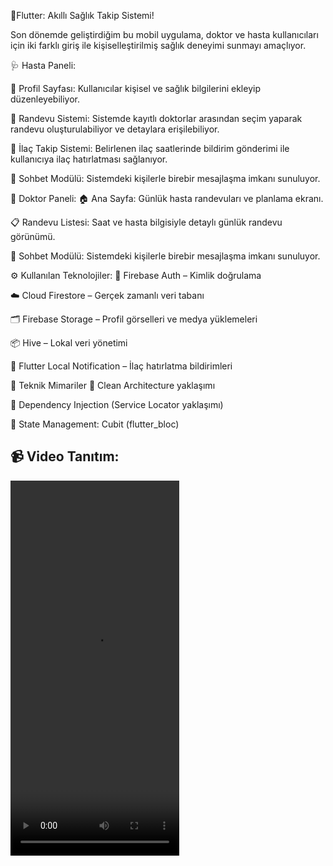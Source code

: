 🎯Flutter: Akıllı Sağlık Takip Sistemi!

Son dönemde geliştirdiğim bu mobil uygulama, doktor ve hasta kullanıcıları için iki farklı giriş ile kişiselleştirilmiş sağlık deneyimi sunmayı amaçlıyor.

🩺 Hasta Paneli:

👤 Profil Sayfası: Kullanıcılar kişisel ve sağlık bilgilerini ekleyip düzenleyebiliyor.

📅 Randevu Sistemi: Sistemde kayıtlı doktorlar arasından seçim yaparak randevu oluşturulabiliyor ve detaylara erişilebiliyor.

💊 İlaç Takip Sistemi: Belirlenen ilaç saatlerinde bildirim gönderimi ile kullanıcıya ilaç hatırlatması sağlanıyor.

💬 Sohbet Modülü: Sistemdeki kişilerle birebir mesajlaşma imkanı sunuluyor.

🩻 Doktor Paneli:
🏠 Ana Sayfa: Günlük hasta randevuları ve planlama ekranı.

📋 Randevu Listesi: Saat ve hasta bilgisiyle detaylı günlük randevu görünümü.

💬 Sohbet Modülü: Sistemdeki kişilerle birebir mesajlaşma imkanı sunuluyor.


⚙️ Kullanılan Teknolojiler:
🔐 Firebase Auth – Kimlik doğrulama

☁️ Cloud Firestore – Gerçek zamanlı veri tabanı

🗂️ Firebase Storage – Profil görselleri ve medya yüklemeleri

📦 Hive – Lokal veri yönetimi

🔔 Flutter Local Notification – İlaç hatırlatma bildirimleri


🔧 Teknik Mimariler
🧱 Clean Architecture yaklaşımı

🧪 Dependency Injection (Service Locator yaklaşımı)

🔄 State Management: Cubit (flutter_bloc)


## 📹 Video Tanıtım:

<video width="270" height="600" controls>
  <source src="resource/video.mp4" type="video/mp4">
</video>
